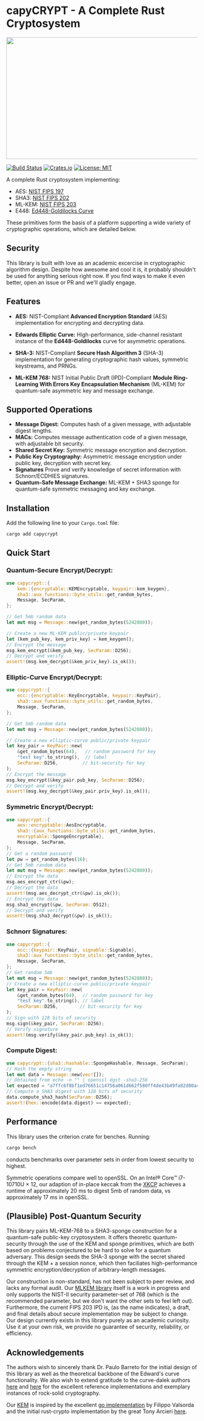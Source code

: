 # capyCRYPT - A Complete Rust Cryptosystem
<p align="center">
  <img src="./cc.jpg" width="520" height="320">
</p>


[![Build Status](https://github.com/drcapybara/capyCRYPT-Rust/actions/workflows/rust.yml/badge.svg)](https://github.com/drcapybara/capyCRYPT-Rust/actions/workflows/rust.yml)
[![Crates.io](https://img.shields.io/crates/v/capycrypt?style=flat-square)](https://crates.io/crates/capycrypt)
[![License: MIT](https://img.shields.io/badge/License-MIT-yellow.svg)](https://github.com/drcapybara/capyCRYPT/blob/master/LICENSE.txt) 

A complete Rust cryptosystem implementing: 

- AES: [NIST FIPS 197](https://nvlpubs.nist.gov/nistpubs/FIPS/NIST.FIPS.197-upd1.pdf)
- SHA3: [NIST FIPS 202](https://nvlpubs.nist.gov/nistpubs/fips/nist.fips.202.pdf) 
- ML-KEM: [NIST FIPS 203](https://nvlpubs.nist.gov/nistpubs/FIPS/NIST.FIPS.203.ipd.pdf)
- E448: [Ed448-Goldilocks Curve](https://eprint.iacr.org/2015/625.pdf)

These primitives form the basis of a platform supporting a wide variety of cryptographic operations, which are detailed below.

## Security
This library is built with love as an academic excercise in cryptographic algorithm design. Despite how awesome and cool it is, it probably shouldn't be used for anything serious right now. If you find ways to make it even better, open an issue or PR and we'll gladly engage.

## Features
- **AES:** NIST-Compliant **Advanced Encryption Standard** (AES) implementation for encrypting and decrypting data.

- **Edwards Elliptic Curve:** High-performance, side-channel resistant instance of the **Ed448-Goldilocks** curve for asymmetric operations.

- **SHA-3:** NIST-Compliant **Secure Hash Algorithm 3** (SHA-3) implementation for generating cryptographic hash values, symmetric keystreams, and PRNGs.

- **ML-KEM 768:** NIST Initial Public Draft (IPD)-Compliant **Module Ring-Learning With Errors Key Encapsulation Mechanism** (ML-KEM) for quantum-safe asymmetric key and message exchange.

## Supported Operations
- **Message Digest:** Computes hash of a given message, with adjustable digest lengths.
- **MACs:** Computes message authentication code of a given message, with adjustable bit security.
- **Shared Secret Key:** Symmetric message encryption and decryption.
- **Public Key Cryptography:** Asymmetric message encryption under public key, decryption with secret key.
- **Signatures** Prove and verify knowledge of secret information with Schnorr/ECDHIES signatures.
- **Quantum-Safe Message Exchange:** ML-KEM + SHA3 sponge for quantum-safe symmetric messaging and key exchange.

## Installation
Add the following line to your `Cargo.toml` file:
```bash
cargo add capycrypt
```

## Quick Start
### Quantum-Secure Encrypt/Decrypt:
```rust
use capycrypt::{
    kem::{encryptable::KEMEncryptable, keypair::kem_keygen},
    sha3::aux_functions::byte_utils::get_random_bytes,
    Message, SecParam,
};

// Get 5mb random data
let mut msg = Message::new(get_random_bytes(5242880));

// Create a new ML-KEM public/private keypair
let (kem_pub_key, kem_priv_key) = kem_keygen();
// Encrypt the message
msg.kem_encrypt(&kem_pub_key, SecParam::D256);
// Decrypt and verify
assert!(msg.kem_decrypt(&kem_priv_key).is_ok());
```

### Elliptic-Curve Encrypt/Decrypt:
```rust
use capycrypt::{
    ecc::{encryptable::KeyEncryptable, keypair::KeyPair},
    sha3::aux_functions::byte_utils::get_random_bytes,
    Message, SecParam,
};

// Get 5mb random data
let mut msg = Message::new(get_random_bytes(5242880));

// Create a new elliptic-curve public/private keypair
let key_pair = KeyPair::new(
    &get_random_bytes(64),   // random password for key
    "test key".to_string(),  // label
    SecParam::D256,         // bit-security for key
);
// Encrypt the message
msg.key_encrypt(&key_pair.pub_key, SecParam::D256);
// Decrypt and verify
assert!(msg.key_decrypt(&key_pair.priv_key).is_ok());
```

### Symmetric Encrypt/Decrypt:
```rust
use capycrypt::{
    aes::encryptable::AesEncryptable,
    sha3::{aux_functions::byte_utils::get_random_bytes, 
    encryptable::SpongeEncryptable},
    Message, SecParam,
};
// Get a random password
let pw = get_random_bytes(16);
// Get 5mb random data
let mut msg = Message::new(get_random_bytes(5242880));
// Encrypt the data
msg.aes_encrypt_ctr(&pw);
// Decrypt the data
assert!(msg.aes_decrypt_ctr(&pw).is_ok());
// Encrypt the data
msg.sha3_encrypt(&pw, SecParam::D512);
// Decrypt and verify
assert!(msg.sha3_decrypt(&pw).is_ok());
```

### Schnorr Signatures:
```rust
use capycrypt::{
    ecc::{keypair::KeyPair, signable::Signable},
    sha3::aux_functions::byte_utils::get_random_bytes,
    Message, SecParam,
};
// Get random 5mb
let mut msg = Message::new(get_random_bytes(5242880));
// Create a new elliptic-curve public/private keypair
let key_pair = KeyPair::new(
    &get_random_bytes(64),  // random password for key
    "test key".to_string(), // label
    SecParam::D256,        // bit-security for key
);
// Sign with 128 bits of security
msg.sign(&key_pair, SecParam::D256);
// Verify signature
assert!(msg.verify(&key_pair.pub_key).is_ok());
```

### Compute Digest:
```rust
use capycrypt::{sha3::hashable::SpongeHashable, Message, SecParam};
// Hash the empty string
let mut data = Message::new(vec![]);
// Obtained from echo -n "" | openssl dgst -sha3-256
let expected = "a7ffc6f8bf1ed76651c14756a061d662f580ff4de43b49fa82d80a4b80f8434a";
// Compute a SHA3 digest with 128 bits of security
data.compute_sha3_hash(SecParam::D256);
assert!(hex::encode(data.digest) == expected);
```

## Performance
This library uses the criterion crate for benches. Running:
```bash
cargo bench
```
conducts benchmarks over parameter sets in order from lowest security to highest.

Symmetric operations compare well to openSSL. On an Intel® Core™ i7-10710U × 12, our adaption of in-place keccak from the [XKCP](https://github.com/XKCP/XKCP) achieves a runtime of approximately 20 ms to digest 5mb of random data, vs approximately 17 ms in openSSL.

## (Plausible) Post-Quantum Security
This library pairs ML-KEM-768 to a SHA3-sponge construction for a quantum-safe public-key cryptosystem. It offers theoretic quantum-security through the use of the KEM and sponge primitives, which are both based on problems conjectured to be hard to solve for a quantum adversary. This design seeds the SHA-3 sponge with the secret shared through the KEM + a session nonce, which then faciliates high-performance symmetric encryption/decryption of arbitrary-length messages.

Our construction is non-standard, has not been subject to peer review, and lacks any formal audit. Our [MLKEM library](https://github.com/drcapybara/capyKEM) itself is a work in progress and only supports the NIST-II security parameter-set of 768 (which is the recommended parameter, but we don't want the other sets to feel left out). Furthermore, the current FIPS 203 IPD is, (as the name indicates), a draft, and final details about secure implementation may be subject to change. Our design currently exists in this library purely as an academic curiosity. Use it at your own risk, we provide no guarantee of security, reliability, or efficiency.

## Acknowledgements
The authors wish to sincerely thank Dr. Paulo Barreto for the initial design of this library as well as the theoretical backbone of the Edward's curve functionality. We also wish to extend gratitude to the curve-dalek authors [here](https://github.com/crate-crypto/Ed448-Goldilocks) and [here](https://docs.rs/curve25519-dalek/4.1.1/curve25519_dalek/) for the excellent reference implementations and exemplary instances of rock-solid cryptography. 

Our [KEM](https://github.com/drcapybara/capyKEM) is inspired by the excellent [go implementation](https://pkg.go.dev/filippo.io/mlkem768) by Filippo Valsorda and the initial rust-crypto implementation by the great Tony Arcieri [here](https://crates.io/crates/ml-kem).
